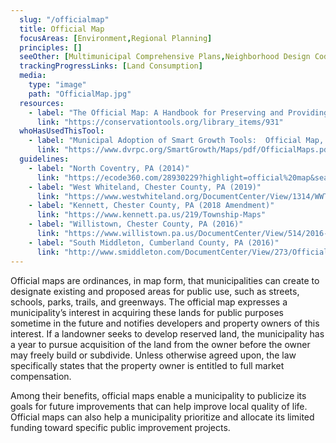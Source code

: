 ```yaml
---
  slug: "/officialmap"
  title: Official Map
  focusAreas: [Environment,Regional Planning]
  principles: []
  seeOther: [Multimunicipal Comprehensive Plans,Neighborhood Design Codes and Ordinances,"Historic Districts, Overlay Zones, and Facade Improvement Grants"]
  trackingProgressLinks: [Land Consumption]
  media: 
    type: "image"
    path: "OfficialMap.jpg"
  resources: 
    - label: "The Official Map: A Handbook for Preserving and Providing Public Lands and Facilities, WeConservePA"
      link: "https://conservationtools.org/library_items/931"  
  whoHasUsedThisTool: 
    - label: "Municipal Adoption of Smart Growth Tools:  Official Map, DVRPC (2020)"
      link: "https://www.dvrpc.org/SmartGrowth/Maps/pdf/OfficialMaps.pdf"
  guidelines: 
    - label: "North Coventry, PA (2014)"
      link: "https://ecode360.com/28930229?highlight=official%20map&searchId=1277747858800304#28930229"
    - label: "West Whiteland, Chester County, PA (2019)"
      link: "https://www.westwhiteland.org/DocumentCenter/View/1314/WWT-Official-Map-Adopted-190814-1?bidId="
    - label: "Kennett, Chester County, PA (2018 Amendment)"
      link: "https://www.kennett.pa.us/219/Township-Maps"
    - label: "Willistown, Chester County, PA (2016)"
      link: "https://www.willistown.pa.us/DocumentCenter/View/514/2016-Official-Township-Map?bidId="
    - label: "South Middleton, Cumberland County, PA (2016)"
      link: "http://www.smiddleton.com/DocumentCenter/View/273/Official-Map-PDF?bidId="
---
```


Official maps are ordinances, in map form, that municipalities can create to designate existing and proposed areas for public use, such as streets, schools, parks, trails, and greenways. The official map expresses a municipality’s interest in acquiring these lands for public purposes sometime in the future and notifies developers and property owners of this interest. If a landowner seeks to develop reserved land, the municipality has a year to pursue acquisition of the land from the owner before the owner may freely build or subdivide. Unless otherwise agreed upon, the law specifically states that the property owner is entitled to full market compensation.

Among their benefits, official maps enable a municipality to publicize its goals for future improvements that can help improve local quality of life. Official maps can also help a municipality prioritize and allocate its limited funding toward specific public improvement projects.
